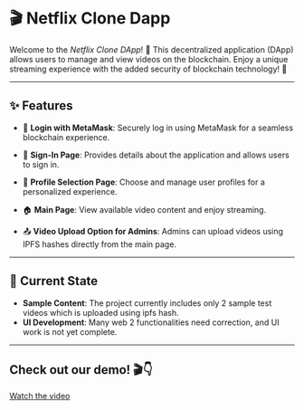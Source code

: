 # 🎬 Netflix Clone Dapp

Welcome to the *Netflix Clone DApp*! 🌟 This decentralized application (DApp) allows users to manage and view videos on the blockchain. Enjoy a unique streaming experience with the added security of blockchain technology! 🚀

---

## ✨ Features

- 🔐 **Login with MetaMask**: Securely log in using MetaMask for a seamless blockchain experience.
  
- 📝 **Sign-In Page**: Provides details about the application and allows users to sign in.
  
- 👤 **Profile Selection Page**: Choose and manage user profiles for a personalized experience.
  
- 🏠 **Main Page**: View available video content and enjoy streaming.
  
- 📤 **Video Upload Option for Admins**: Admins can upload videos using IPFS hashes directly from the main page.

---

## 🚀 Current State

- **Sample Content**: The project currently includes only 2 sample test videos which is uploaded using ipfs hash.
- **UI Development**: Many web 2 functionalities need correction, and UI work is not yet complete.

---
## Check out our demo! 🎬👇

[Watch the video](./Netflix.webm)


